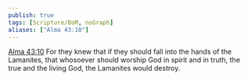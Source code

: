 ```yaml
---
publish: true
tags: [Scripture/BoM, noGraph]
aliases: ["Alma 43:10"]
---
```

[Alma 43:10](https://churchofjesuschrist.org/study/scriptures/bofm/alma/43?lang=eng&id=p10#p10) For they knew that if they should fall into the hands of the Lamanites, that whosoever should worship God in spirit and in truth, the true and the living God, the Lamanites would destroy.

